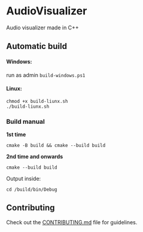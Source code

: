 # AudioVisualizer
Audio visualizer made in C++

## Automatic build

#### Windows:
run as admin ``build-windows.ps1``

#### Linux:
```shell
chmod +x build-liunx.sh
./build-liunx.sh
```

### Build manual

**1st time**
```shell
cmake -B build && cmake --build build
```
**2nd time and onwards**
```
cmake --build build
```
Output inside:

```shell
cd /build/bin/Debug
```

## Contributing
Check out the [CONTRIBUTING.md](CONTRIBUTING.md) file for guidelines.
